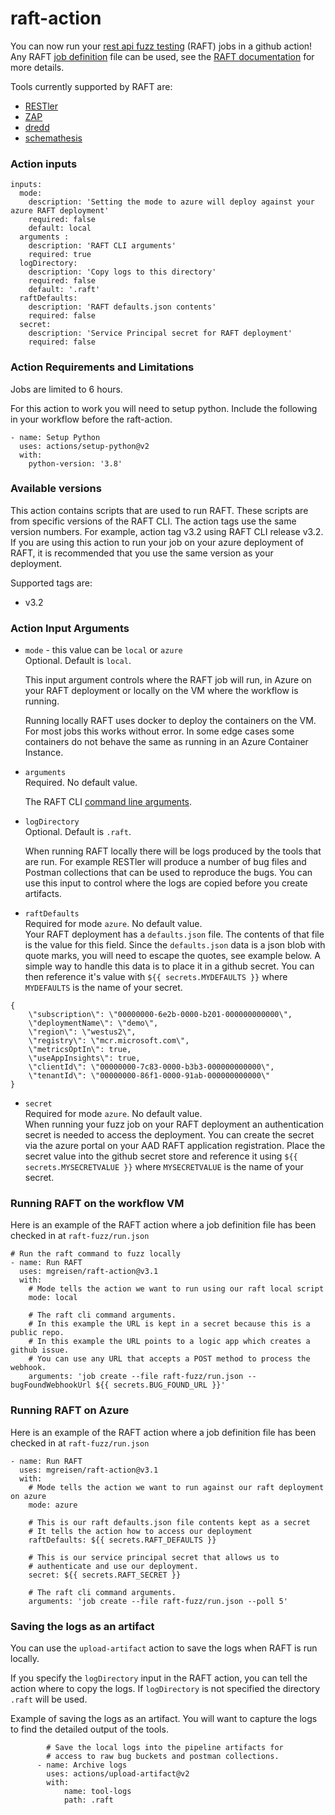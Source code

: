 # raft-action

You can now run your [rest api fuzz testing](https://github.com/microsoft/rest-api-fuzz-testing) (RAFT) jobs in a github action!
Any RAFT [job definition](https://github.com/microsoft/rest-api-fuzz-testing/blob/main/docs/schema/jobdefinition.md) 
file can be used, see the [RAFT documentation](https://github.com/microsoft/rest-api-fuzz-testing/blob/main/docs/index.md)
for more details.

Tools currently supported by RAFT are:
* [RESTler](https://github.com/microsoft/restler-fuzzer)
* [ZAP](https://github.com/zaproxy/zaproxy)
* [dredd](https://github.com/apiaryio/dredd)
* [schemathesis](https://github.com/schemathesis/schemathesis)

### Action inputs
```
inputs:
  mode:
    description: 'Setting the mode to azure will deploy against your azure RAFT deployment'
    required: false
    default: local
  arguments :
    description: 'RAFT CLI arguments'
    required: true
  logDirectory:
    description: 'Copy logs to this directory'
    required: false
    default: '.raft'
  raftDefaults:
    description: 'RAFT defaults.json contents'
    required: false
  secret:
    description: 'Service Principal secret for RAFT deployment'
    required: false
```

### Action Requirements and Limitations

Jobs are limited to 6 hours.

For this action to work you will need to setup python. Include the following in your workflow before the raft-action.
```
- name: Setup Python
  uses: actions/setup-python@v2
  with:
    python-version: '3.8'    
```

### Available versions

This action contains scripts that are used to run RAFT. These scripts are from specific versions
of the RAFT CLI. The action tags use the same version numbers. For example, action tag v3.2 using
RAFT CLI release v3.2. If you are using this action to run your job on your azure deployment of RAFT, 
it is recommended that you use the same version as your deployment. 

Supported tags are:
- v3.2

### Action Input Arguments

- `mode` - this value can be `local` or `azure`</br>
  Optional. Default is `local`.</br> 

  This input argument controls where the RAFT job will run, in Azure on your RAFT deployment
or locally on the VM where the workflow is running. 

  Running locally RAFT uses docker to deploy the containers on the VM. For most jobs this works
without error. In some edge cases some containers do not behave the same as running in an Azure
Container Instance. 

- `arguments`</br>
  Required. No default value.</br>

  The RAFT CLI [command line arguments](https://github.com/microsoft/rest-api-fuzz-testing/blob/main/docs/cli-reference.md). 

- `logDirectory`</br>
  Optional. Default is `.raft`.</br>

  When running RAFT locally there will be logs produced by the tools that are run. 
  For example RESTler will produce a number of bug files and Postman collections that can be used to
reproduce the bugs. You can use
this input to control where the logs are copied before you create artifacts. 

- `raftDefaults`</br>
  Required for mode `azure`. No default value.</br>
  Your RAFT deployment has a `defaults.json` file. The contents of that file is the 
value for this field. Since the 
`defaults.json` data is a json blob with quote marks, 
you will need to escape the quotes, see example below. A simple way to handle this data
is to place it in a github secret. You can then reference it's value with `${{ secrets.MYDEFAULTS }}`
where `MYDEFAULTS` is the name of your secret.
```
{
    \"subscription\": \"00000000-6e2b-0000-b201-000000000000\",
    \"deploymentName\": \"demo\",
    \"region\": \"westus2\",
    \"registry\": \"mcr.microsoft.com\",
    \"metricsOptIn\": true,
    \"useAppInsights\": true,
    \"clientId\": \"00000000-7c83-0000-b3b3-000000000000\",
    \"tenantId\": \"00000000-86f1-0000-91ab-000000000000\"
}
```

- `secret`</br>
  Required for mode `azure`. No default value.</br>
  When running your fuzz job on your RAFT deployment an authentication secret is needed to access
the deployment. You can create the secret via the azure portal on your AAD RAFT application registration. 
Place the secret value into the github secret store
and reference it using `${{ secrets.MYSECRETVALUE }}` where `MYSECRETVALUE` is the name of your secret.

### Running RAFT on the workflow VM

Here is an example of the RAFT action where a job definition file has been
checked in at `raft-fuzz/run.json`
```
# Run the raft command to fuzz locally
- name: Run RAFT
  uses: mgreisen/raft-action@v3.1
  with:
    # Mode tells the action we want to run using our raft local script
    mode: local

    # The raft cli command arguments. 
    # In this example the URL is kept in a secret because this is a public repo.
    # In this example the URL points to a logic app which creates a github issue.
    # You can use any URL that accepts a POST method to process the webhook. 
    arguments: 'job create --file raft-fuzz/run.json --bugFoundWebhookUrl ${{ secrets.BUG_FOUND_URL }}'
```

### Running RAFT on Azure

Here is an example of the RAFT action where a job definition file has been
checked in at `raft-fuzz/run.json`

```
- name: Run RAFT
  uses: mgreisen/raft-action@v3.1
  with:
    # Mode tells the action we want to run against our raft deployment on azure
    mode: azure
    
    # This is our raft defaults.json file contents kept as a secret
    # It tells the action how to access our deployment
    raftDefaults: ${{ secrets.RAFT_DEFAULTS }}

    # This is our service principal secret that allows us to
    # authenticate and use our deployment.
    secret: ${{ secrets.RAFT_SECRET }}

    # The raft cli command arguments. 
    arguments: 'job create --file raft-fuzz/run.json --poll 5'
```

### Saving the logs as an artifact

You can use the `upload-artifact` action to save the logs when RAFT is run locally.

If you specify the `logDirectory` input in the RAFT action, 
you can tell the action where to copy the logs. If `logDirectory`
is not specified the directory `.raft` will be used.

Example of saving the logs as an artifact. You will want to capture the logs to find the detailed output
of the tools.

```
        # Save the local logs into the pipeline artifacts for
        # access to raw bug buckets and postman collections.
      - name: Archive logs
        uses: actions/upload-artifact@v2
        with: 
            name: tool-logs
            path: .raft
```